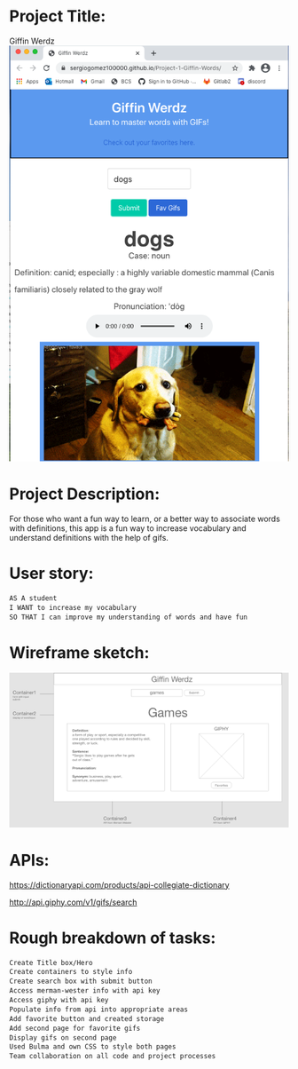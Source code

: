 # Project Title: 
Giffin Werdz
<img src="./assets/sampleGiffinWerdz.png">

# Project Description: 
For those who want a fun way to learn, or a better way to associate words with definitions, this app is a fun way to increase vocabulary and understand definitions with the help of gifs.

# User story:

```md 
AS A student
I WANT to increase my vocabulary
SO THAT I can improve my understanding of words and have fun
```
# Wireframe sketch:
<img src="./assets/wireframe.png">

# APIs: 
https://dictionaryapi.com/products/api-collegiate-dictionary

http://api.giphy.com/v1/gifs/search

# Rough breakdown of tasks:
```md
Create Title box/Hero
Create containers to style info
Create search box with submit button
Access merman-wester info with api key
Access giphy with api key
Populate info from api into appropriate areas
Add favorite button and created storage
Add second page for favorite gifs
Display gifs on second page
Used Bulma and own CSS to style both pages
Team collaboration on all code and project processes
```
